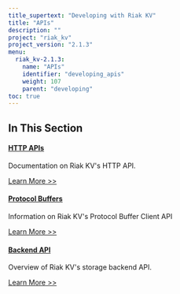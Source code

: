```yaml
---
title_supertext: "Developing with Riak KV"
title: "APIs"
description: ""
project: "riak_kv"
project_version: "2.1.3"
menu:
  riak_kv-2.1.3:
    name: "APIs"
    identifier: "developing_apis"
    weight: 107
    parent: "developing"
toc: true
---
```


[dev api http]: /riak/kv/2.1.3/developing/api/http
[dev api backend]: /riak/kv/2.1.3/developing/api/backend
[dev api pbc]: /riak/kv/2.1.3/developing/api/protocol-buffers/

## In This Section

#### [HTTP APIs][dev api http]

Documentation on Riak KV's HTTP API.

[Learn More >>][dev api http]

#### [Protocol Buffers][dev api pbc]

Information on Riak KV's Protocol Buffer Client API

[Learn More >>][dev api pbc]

#### [Backend API][dev api backend]

Overview of Riak KV's storage backend API.

[Learn More >>][dev api backend]
